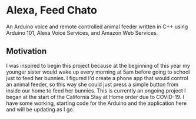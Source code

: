 # Alexa, Feed Chato
An Arduino voice and remote controlled animal feeder written in C++ using Arduino 101, Alexa Voice Services, and Amazon Web Services. 

## Motivation
I was inspired to begin this project because at the beginning of this year my younger sister would wake up every morning at 5am before going to school just to feed her bunnies. I figured I'd create a phone app that would control an animal feeder, so this way she could just press a simple button from inside our home to feed her bunnies. This is currently an ongoing project I began at the start of the California Stay at Home order due to COVID-19. I have some  working, starting code for the Arduino and the application here and will be updating as I go. 
